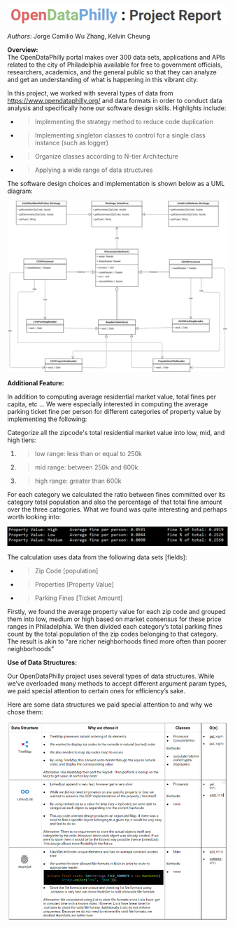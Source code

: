 ![](imgs/title.PNG)

*Authors*: Jorge Camilio Wu Zhang, Kelvin Cheung

**Overview:**\
The OpenDataPhilly portal makes over 300 data sets, applications and
APIs related to the city of Philadelphia available for free to
government officials, researchers, academics, and the general public so
that they can analyze and get an understanding of what is happening in
this vibrant city.

In this project, we worked with several types of data from https://www.opendataphilly.org/ 
and data formats in order to conduct data analysis and specifically hone our software design skills. Highlights include:

  - > Implementing the strategy method to reduce code duplication

  - > Implementing singleton classes to control for a single class
    > instance (such as logger)

  - > Organize classes according to N-tier Architecture

  - > Applying a wide range of data structures

The software design choices and implementation is shown below as a UML diagram:

![](imgs/UML.jpeg)

**Additional Feature:**

In addition to computing average residential market value, total fines
per capita, etc … We were especially interested in computing the
<span class="underline">average parking ticket fine per person for
different categories of property value</span> by implementing the
following:

Categorize all the zipcode's total residential market value into low,
mid, and high tiers:

1.  > <span class="underline">low range</span>: less than or equal to
    > 250k

2.  > <span class="underline">mid range</span>: between 250k and 600k

3.  > <span class="underline">high range</span>: greater than 600k

For each category we calculated the ratio between fines committed over
its category total population and also the percentage of that total fine
amount over the three categories. What we found was quite interesting
and perhaps worth looking into:

![](imgs/avgfines.png)

The calculation uses data from the following data sets \[fields\]:

  - > Zip Code \[population\]

  - > Properties \[Property Value\]

  - > Parking Fines \[Ticket Amount\]

Firstly, we found the average property value for each zip code and
grouped them into low, medium or high based on market consensus for
these price ranges in Philadelphia. We then divided each category’s
total parking fines count by the total population of the zip codes
belonging to that category. The result is akin to “are richer
neighborhoods fined more often than poorer neighborhoods”

**Use of Data Structures:**

Our OpenDataPhilly project uses several types of data structures. While
we’ve overloaded many methods to accept different argument param types,
we paid special attention to certain ones for efficiency’s sake.

Here are some data structures we paid special attention to and why we
chose them:

![](imgs/table.PNG)
